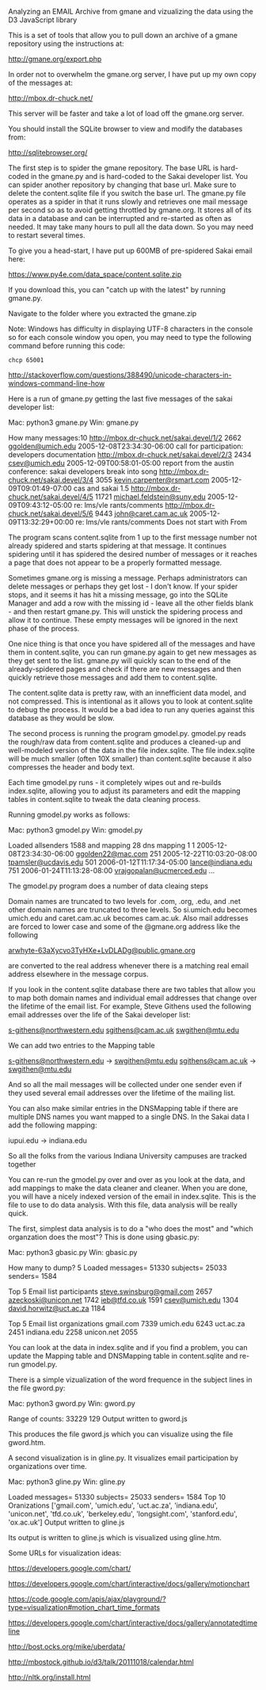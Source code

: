 Analyzing an EMAIL Archive from gmane and vizualizing the data
using the D3 JavaScript library

This is a set of tools that allow you to pull down an archive
of a gmane repository using the instructions at:

http://gmane.org/export.php

In order not to overwhelm the gmane.org server, I have put up
my own copy of the messages at:

http://mbox.dr-chuck.net/

This server will be faster and take a lot of load off the
gmane.org server.

You should install the SQLite browser to view and modify the databases from:

http://sqlitebrowser.org/

The first step is to spider the gmane repository. The base URL
is hard-coded in the gmane.py and is hard-coded to the Sakai
developer list. You can spider another repository by changing that
base url. Make sure to delete the content.sqlite file if you
switch the base url. The gmane.py file operates as a spider in
that it runs slowly and retrieves one mail message per second so
as to avoid getting throttled by gmane.org. It stores all of
its data in a database and can be interrupted and re-started
as often as needed. It may take many hours to pull all the data
down. So you may need to restart several times.

To give you a head-start, I have put up 600MB of pre-spidered Sakai
email here:

https://www.py4e.com/data_space/content.sqlite.zip

If you download this, you can "catch up with the latest" by
running gmane.py.

Navigate to the folder where you extracted the gmane.zip

Note: Windows has difficulty in displaying UTF-8 characters
in the console so for each console window you open, you may need
to type the following command before running this code:

    chcp 65001

http://stackoverflow.com/questions/388490/unicode-characters-in-windows-command-line-how

Here is a run of gmane.py getting the last five messages of the
sakai developer list:

Mac: python3 gmane.py
Win: gmane.py

How many messages:10
http://mbox.dr-chuck.net/sakai.devel/1/2 2662
ggolden@umich.edu 2005-12-08T23:34:30-06:00 call for participation: developers documentation
http://mbox.dr-chuck.net/sakai.devel/2/3 2434
csev@umich.edu 2005-12-09T00:58:01-05:00 report from the austin conference: sakai developers break into song
http://mbox.dr-chuck.net/sakai.devel/3/4 3055
kevin.carpenter@rsmart.com 2005-12-09T09:01:49-07:00 cas and sakai 1.5
http://mbox.dr-chuck.net/sakai.devel/4/5 11721
michael.feldstein@suny.edu 2005-12-09T09:43:12-05:00 re: lms/vle rants/comments
http://mbox.dr-chuck.net/sakai.devel/5/6 9443
john@caret.cam.ac.uk 2005-12-09T13:32:29+00:00 re: lms/vle rants/comments
Does not start with From

The program scans content.sqlite from 1 up to the first message number not
already spidered and starts spidering at that message. It continues spidering
until it has spidered the desired number of messages or it reaches a page
that does not appear to be a properly formatted message.

Sometimes gmane.org is missing a message. Perhaps administrators can delete messages
or perhaps they get lost - I don't know. If your spider stops, and it seems it has hit
a missing message, go into the SQLite Manager and add a row with the missing id - leave
all the other fields blank - and then restart gmane.py. This will unstick the
spidering process and allow it to continue. These empty messages will be ignored in the next
phase of the process.

One nice thing is that once you have spidered all of the messages and have them in
content.sqlite, you can run gmane.py again to get new messages as they get sent to the
list. gmane.py will quickly scan to the end of the already-spidered pages and check
if there are new messages and then quickly retrieve those messages and add them
to content.sqlite.

The content.sqlite data is pretty raw, with an innefficient data model, and not compressed.
This is intentional as it allows you to look at content.sqlite to debug the process.
It would be a bad idea to run any queries against this database as they would be
slow.

The second process is running the program gmodel.py. gmodel.py reads the rough/raw
data from content.sqlite and produces a cleaned-up and well-modeled version of the
data in the file index.sqlite. The file index.sqlite will be much smaller (often 10X
smaller) than content.sqlite because it also compresses the header and body text.

Each time gmodel.py runs - it completely wipes out and re-builds index.sqlite, allowing
you to adjust its parameters and edit the mapping tables in content.sqlite to tweak the
data cleaning process.

Running gmodel.py works as follows:

Mac: python3 gmodel.py
Win: gmodel.py

Loaded allsenders 1588 and mapping 28 dns mapping 1
1 2005-12-08T23:34:30-06:00 ggolden22@mac.com
251 2005-12-22T10:03:20-08:00 tpamsler@ucdavis.edu
501 2006-01-12T11:17:34-05:00 lance@indiana.edu
751 2006-01-24T11:13:28-08:00 vrajgopalan@ucmerced.edu
...

The gmodel.py program does a number of data cleaing steps

Domain names are truncated to two levels for .com, .org, .edu, and .net
other domain names are truncated to three levels. So si.umich.edu becomes
umich.edu and caret.cam.ac.uk becomes cam.ac.uk. Also mail addresses are
forced to lower case and some of the @gmane.org address like the following

arwhyte-63aXycvo3TyHXe+LvDLADg@public.gmane.org

are converted to the real address whenever there is a matching real email
address elsewhere in the message corpus.

If you look in the content.sqlite database there are two tables that allow
you to map both domain names and individual email addresses that change over
the lifetime of the email list. For example, Steve Githens used the following
email addresses over the life of the Sakai developer list:

s-githens@northwestern.edu
sgithens@cam.ac.uk
swgithen@mtu.edu

We can add two entries to the Mapping table

s-githens@northwestern.edu -> swgithen@mtu.edu
sgithens@cam.ac.uk -> swgithen@mtu.edu

And so all the mail messages will be collected under one sender even if
they used several email addresses over the lifetime of the mailing list.

You can also make similar entries in the DNSMapping table if there are multiple
DNS names you want mapped to a single DNS. In the Sakai data I add the following
mapping:

iupui.edu -> indiana.edu

So all the folks from the various Indiana University campuses are tracked together

You can re-run the gmodel.py over and over as you look at the data, and add mappings
to make the data cleaner and cleaner. When you are done, you will have a nicely
indexed version of the email in index.sqlite. This is the file to use to do data
analysis. With this file, data analysis will be really quick.

The first, simplest data analysis is to do a "who does the most" and "which
organzation does the most"? This is done using gbasic.py:

Mac: python3 gbasic.py
Win: gbasic.py

How many to dump? 5
Loaded messages= 51330 subjects= 25033 senders= 1584

Top 5 Email list participants
steve.swinsburg@gmail.com 2657
azeckoski@unicon.net 1742
ieb@tfd.co.uk 1591
csev@umich.edu 1304
david.horwitz@uct.ac.za 1184

Top 5 Email list organizations
gmail.com 7339
umich.edu 6243
uct.ac.za 2451
indiana.edu 2258
unicon.net 2055

You can look at the data in index.sqlite and if you find a problem, you
can update the Mapping table and DNSMapping table in content.sqlite and
re-run gmodel.py.

There is a simple vizualization of the word frequence in the subject lines
in the file gword.py:

Mac: python3 gword.py
Win: gword.py

Range of counts: 33229 129
Output written to gword.js

This produces the file gword.js which you can visualize using the file
gword.htm.

A second visualization is in gline.py. It visualizes email participation by
organizations over time.

Mac: python3 gline.py
Win: gline.py

Loaded messages= 51330 subjects= 25033 senders= 1584
Top 10 Oranizations
['gmail.com', 'umich.edu', 'uct.ac.za', 'indiana.edu', 'unicon.net', 'tfd.co.uk', 'berkeley.edu', 'longsight.com', 'stanford.edu', 'ox.ac.uk']
Output written to gline.js

Its output is written to gline.js which is visualized using gline.htm.

Some URLs for visualization ideas:

https://developers.google.com/chart/

https://developers.google.com/chart/interactive/docs/gallery/motionchart

https://code.google.com/apis/ajax/playground/?type=visualization#motion_chart_time_formats

https://developers.google.com/chart/interactive/docs/gallery/annotatedtimeline

http://bost.ocks.org/mike/uberdata/

http://mbostock.github.io/d3/talk/20111018/calendar.html

http://nltk.org/install.html
